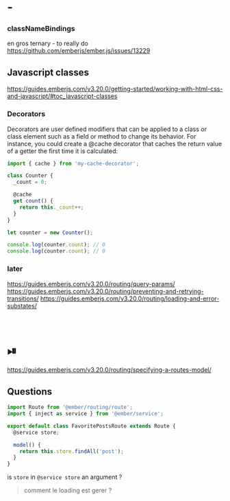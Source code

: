 # -

### classNameBindings

en gros ternary - to really do
<https://github.com/emberjs/ember.js/issues/13229>

## Javascript classes

<https://guides.emberjs.com/v3.20.0/getting-started/working-with-html-css-and-javascript/#toc_javascript-classes>

### Decorators

Decorators are user defined modifiers that can be applied to a class or class element such as a field or method to change its behavior. For instance, you could create a @cache decorator that caches the return value of a getter the first time it is calculated:

```js
import { cache } from 'my-cache-decorator';

class Counter {
  _count = 0;

  @cache
  get count() {
    return this._count++;
  }
}

let counter = new Counter();

console.log(counter.count); // 0
console.log(counter.count); // 0
```

### later

<https://guides.emberjs.com/v3.20.0/routing/query-params/>
<https://guides.emberjs.com/v3.20.0/routing/preventing-and-retrying-transitions/>
<https://guides.emberjs.com/v3.20.0/routing/loading-and-error-substates/>

###

<br>

# ⏯

<https://guides.emberjs.com/v3.20.0/routing/specifying-a-routes-model/>

## Questions

```js
import Route from '@ember/routing/route';
import { inject as service } from '@ember/service';

export default class FavoritePostsRoute extends Route {
  @service store;

  model() {
    return this.store.findAll('post');
  }
}
```

is `store` in  `@service store` an argument ?

> comment le loading est gerer ?
